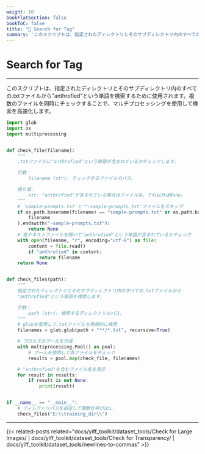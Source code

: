 ```yaml
---
weight: 10
bookFlatSection: false
bookToC: false
title: "🐍 Search for Tag"
summary: 'このスクリプトは、指定されたディレクトリとそのサブディレクトリ内のすべての.txtファイルから"anthrofied"という単語を検索するために使用されます。複数のファイルを同時にチェックすることで、マルチプロセッシングを使用して検索を高速化します。'
---
```


<!--markdownlint-disable MD025 -->

# Search for Tag

---

このスクリプトは、指定されたディレクトリとそのサブディレクトリ内のすべての.txtファイルから"anthrofied"という単語を検索するために使用されます。複数のファイルを同時にチェックすることで、マルチプロセッシングを使用して検索を高速化します。

```python
import glob
import os
import multiprocessing


def check_file(filename):
    """
    .txtファイルに"anthrofied"という単語が含まれているかチェックします。

    引数：
        filename (str): チェックするファイルのパス。

    戻り値：
        str: "anthrofied"が含まれている場合はファイル名、それ以外はNone。
    """
    # 'sample-prompts.txt'と'*-sample-prompts.txt'ファイルをスキップ
    if os.path.basename(filename) == "sample-prompts.txt" or os.path.basename(
        filename
    ).endswith("-sample-prompts.txt"):
        return None
    # 各テキストファイルを開いて"anthrofied"という単語が含まれているかチェック
    with open(filename, "r", encoding="utf-8") as file:
        content = file.read()
        if "anthrofied" in content:
            return filename
    return None


def check_files(path):
    """
    指定されたディレクトリとそのサブディレクトリ内のすべての.txtファイルから
    "anthrofied"という単語を検索します。

    引数：
        path (str): 検索するディレクトリのパス。
    """
    # globを使用して.txtファイルを再帰的に検索
    filenames = glob.glob(path + "**/*.txt", recursive=True)

    # プロセスのプールを作成
    with multiprocessing.Pool() as pool:
        # プールを使用して各ファイルをチェック
        results = pool.map(check_file, filenames)

    # "anthrofied"を含むファイル名を表示
    for result in results:
        if result is not None:
            print(result)


if __name__ == "__main__":
    # ディレクトリパスを指定して関数を呼び出し
    check_files("E:\\training_dir\\")
```

---

<!--
HUGO_SEARCH_EXCLUDE_START
-->
{{< related-posts related="docs/yiff_toolkit/dataset_tools/Check for Large Images/ | docs/yiff_toolkit/dataset_tools/Check for Transparency/ | docs/yiff_toolkit/dataset_tools/newlines-to-commas" >}}
<!--
HUGO_SEARCH_EXCLUDE_END
-->
